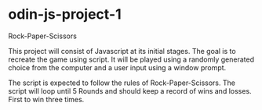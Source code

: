 # odin-js-project-1
Rock-Paper-Scissors

This project will consist of Javascript at its initial stages.
The goal is to recreate the game using script.
It will be played using a randomly generated choice from the computer and a user input using a window prompt.

The script is expected to follow the rules of Rock-Paper-Scissors.
The script will loop until 5 Rounds and should keep a record of wins and losses. First to win three times.


